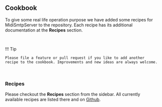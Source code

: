 <h2>Cookbook</h2>

To give some real life operation purpose we have added some recipes for MidiSmtpServer to the repository. Each recipe has its additional documentation at the **Recipes** section.

<br>

!!! Tip

    Please file a feature or pull request if you like to add another recipe to the cookbook. Improvements and new ideas are always welcome.

<br>

### Recipes

Please checkout the **Recipes** section from the sidebar. All currently available recipes are listed there and on [Github](https://github.com/4commerce-technologies-AG/midi-smtp-server/tree/master/cookbook).

<br>
